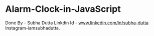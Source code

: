 # Alarm-Clock-in-JavaScript
Done By - Subha Dutta 
Linkdin Id - www.linkedin.com/in/subha-dutta
Instagram-iamsubhadutta.
